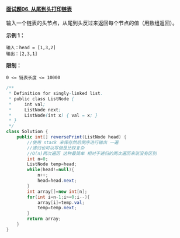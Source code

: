 #### [面试题06. 从尾到头打印链表](https://leetcode-cn.com/problems/cong-wei-dao-tou-da-yin-lian-biao-lcof/)

输入一个链表的头节点，从尾到头反过来返回每个节点的值（用数组返回）。

 

**示例 1：**

```
输入：head = [1,3,2]
输出：[2,3,1]
```

 

**限制：**

```
0 <= 链表长度 <= 10000
```



```java
/**
 * Definition for singly-linked list.
 * public class ListNode {
 *     int val;
 *     ListNode next;
 *     ListNode(int x) { val = x; }
 * }
 */
class Solution {
    public int[] reversePrint(ListNode head) {
        //使用 stack 来保存然后倒序进行输出 一遍
        //递归也可以写但是比较复杂
        //O(n)两次遍历 这种最简单 相对于递归的两次遍历来说没有区别
        int n=0;
        ListNode temp=head;
        while(head!=null){
            n++;
            head=head.next;
        }
        int array[]=new int[n];
        for(int i=n-1;i>=0;i--){
            array[i]=temp.val;
            temp=temp.next;
        }
        return array;
    }
}
```

